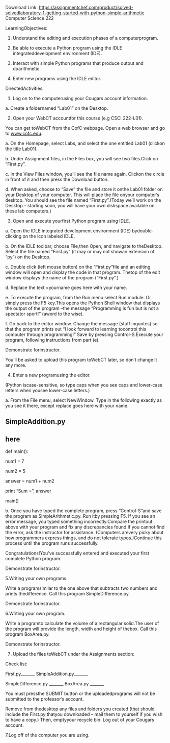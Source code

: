 Download Link: https://assignmentchef.com/product/solved-solvedlaboratory-1-getting-started-with-python-simple-arithmetic
<br>
Computer Science 222

LearningObjectives:

1. Understand the editing and execution phases of a computerprogram.

2. Be able to execute a Python program using the IDLE integrateddevelopment environment (IDE).

3. Interact with simple Python programs that produce output and doarithmetic.

4. Enter new programs using the IDLE editor.

DirectedActivities:

1. Log on to the computerusing your Cougars account information.

a. Create a foldernamed “Lab01” on the Desktop.

2. Open your WebCT accountfor this course (e.g CSCI 222-L01).

You can get toWebCT from the CofC webpage. Open a web browser and go to www.cofc.edu.

a. On the Homepage, select Labs, and select the one entitled Lab01 (clickon the title Lab01).

b. Under Assignment files, in the Files box, you will see two files.Click on “First.py”.

c. In the View Files window, you’ll see the file name again. Clickon the circle in front of it and then press the Download button.

d. When asked, choose to “Save” the file and store it onthe Lab01 folder on your Desktop of your computer. This will place the file onyour computer’s desktop. You should see the file named “First.py”.(Today we’ll work on the Desktop – starting soon, you will have your own diskspace available on these lab computers.)

3. Open and execute yourfirst Python program using IDLE.

a. Open the IDLE integrated development environment (IDE) bydouble-clicking on the icon labeled IDLE.

b. On the IDLE toolbar, choose File,then Open, and navigate to theDesktop. Select the file named “First.py” (it may or may not showan extension of “py”) on the Desktop.

c. Double click (left mouse button) on the “First.py”file and an editing window will open and display the code in that program. Thetop of the edit window displays the name of the program (“First.py”.)

d. Replace the text &lt;yourname goes here with your name.

e. To execute the program, from the Run menu select Run module. Or simply press the F5 key.This opens the Python Shell window that displays the output of the program –the message “Programming is fun but is not a spectator sport!” (aword to the wise).

f. Go back to the editor window. Change the message (stuff inquotes) so that the program prints out “I look forward to learning tocontrol this computer through programming!” Save by pressing Control-S.Execute your program, following instructions from part (e).

Demonstrate forinstructor.

You’ll be asked to upload this program toWebCT later, so don’t change it any more.

4. Enter a new programusing the editor.

(Python iscase-sensitive, so type caps when you see caps and lower-case letters when yousee lower-case letters.)

a. From the File menu, select NewWindow. Type in the following exactly as you see it there, except replace goes here with your name.

## SimpleAddition.py

## here

def main():

num1 = 7

num2 = 5

answer = num1 + num2

print “Sum =”, answer

main()

b. Once you have typed the complete program, press “Control-S”and save the program as SimpleArithmetic.py. Run itby pressing F5. If you see an error message, you typed something incorrectly.Compare the printout above with your program and fix any discrepancies found.If you cannot find the error, ask the instructor for assistance. (Computers arevery picky about how programmers express things, and do not tolerate typos.)Continue this process until the program runs successfully.

Congratulations!You’ve successfully entered and executed your first complete Python program.

Demonstrate forinstructor.

5.Writing your own programs.

Write a programsimilar to the one above that subtracts two numbers and prints thedifference. Call this program SimpleDifference.py.

Demonstrate forinstructor.

6.Writing your own program.

Write a programto calculate the volume of a rectangular solid.The user of the program will provide the length, width and height of thebox. Call this program BoxArea.py.

Demonstrate forinstructor.

7. Upload the files toWebCT under the Assignments section:

Check list:

First.py_______ SimpleAddition.py_______

SimpleDifference.py _______ BoxArea.py _______

You must pressthe SUBMIT button or the uploadedprograms will not be submitted to the professor’s account.

Remove from thedesktop any files and folders you created (that should include the First.py thatyou downloaded – mail them to yourself if you wish to have a copy.) Then, emptyyour recycle bin. Log out of your Cougars account.

7.Log off of the computer you are using.
